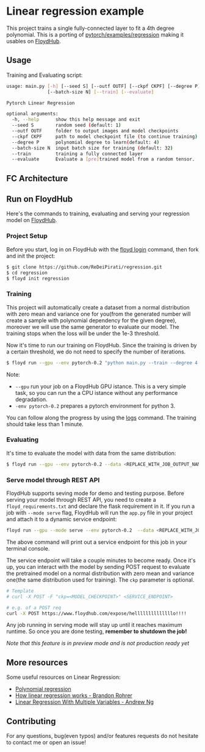 # Linear regression example

This project trains a single fully-connected layer to fit a 4th degree polynomial. This is a porting of [pytorch/examples/regression](https://github.com/pytorch/examples/tree/master/regression) making it usables on [FloydHub](https://www.floydhub.com/).

## Usage

Training and Evaluating script:

```bash
usage: main.py [-h] [--seed S] [--outf OUTF] [--ckpf CKPF] [--degree P]
               [--batch-size N] [--train] [--evaluate]

Pytorch Linear Regression

optional arguments:
  -h, --help      show this help message and exit
  --seed S        random seed (default: 1)
  --outf OUTF     folder to output images and model checkpoints
  --ckpf CKPF     path to model checkpoint file (to continue training)
  --degree P      polynomial degree to learn(default: 4)
  --batch-size N  input batch size for training (default: 32)
  --train         training a fully connected layer
  --evaluate      Evaluate a [pre]trained model from a random tensor.
```

## FC Architecture


## Run on FloydHub

Here's the commands to training, evaluating and serving your regression model on [FloydHub](ttps://www.floydhub.com/).

### Project Setup

Before you start, log in on FloydHub with the [floyd login](http://docs.floydhub.com/commands/login/) command, then fork and init
the project:

```bash
$ git clone https://github.com/ReDeiPirati/regression.git
$ cd regression
$ floyd init regression
```

### Training

This project will automatically create a dataset from a normal distribution with zero mean and variance one for you(from the generated number will create a sample with polynomial dependency for the given degree), moreover we will use the same generator to evaluate our model. The training stops when the loss will be under the 1e-3 threshold.

Now it's time to run our training on FloydHub. Since the training is driven by a certain threshold, we do not need to specify the number of iterations.

```bash
$ floyd run --gpu --env pytorch-0.2 "python main.py --train --degree 4 --outf /output"
```

Note:
- `--gpu` run your job on a FloydHub GPU istance. This is a very simple task, so you can run the a CPU istance without any performance degradation.
- `-env pytorch-0.2` prepares a pytorch environment for python 3.

You can follow along the progress by using the [logs](http://docs.floydhub.com/commands/logs/) command.
The training should take less than 1 minute.

### Evaluating

It's time to evaluate the model with data from the same distribution:

```bash
$ floyd run --gpu --env pytorch-0.2 --data <REPLACE_WITH_JOB_OUTPUT_NAME>:/model "python main.py --evaluate --degree 4 --ckp /model/regression_4_degree_polynomial.pth"
```

### Serve model through REST API

FloydHub supports seving mode for demo and testing purpose. Before serving your model through REST API,
you need to create a `floyd_requirements.txt` and declare the flask requirement in it. If you run a job
with `--mode serve` flag, FloydHub will run the `app.py` file in your project
and attach it to a dynamic service endpoint:


```bash
floyd run --gpu --mode serve --env pytorch-0.2  --data <REPLACE_WITH_JOB_OUTPUT_NAME>
```

The above command will print out a service endpoint for this job in your terminal console.

The service endpoint will take a couple minutes to become ready. Once it's up, you can interact with the model by sending POST request to evaluate the pretrained model on a normal distribution with zero mean and variance one(the same distribution used for training). The `ckp` parameter is optional.

```bash
# Template
# curl -X POST -F "ckp=<MODEL_CHECKPOINT>" <SERVICE_ENDPOINT>

# e.g. of a POST req
curl -X POST https://www.floydhub.com/expose/hellllllllllllllo!!!!
```

Any job running in serving mode will stay up until it reaches maximum runtime. So
once you are done testing, **remember to shutdown the job!**

*Note that this feature is in preview mode and is not production ready yet*

## More resources

Some useful resources on Linear Regression:

- [Polynomial regression](https://en.wikipedia.org/wiki/Polynomial_regression)
- [How linear regression works - Brandon Rohrer](https://youtu.be/fE0bnkNX77A)
- [Linear Regression With Multiple Variables - Andrew Ng](https://youtu.be/Q4GNLhRtZNc)

## Contributing

For any questions, bug(even typos) and/or features requests do not hesitate to contact me or open an issue!
